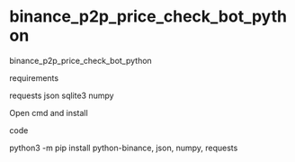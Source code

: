 # binance_p2p_price_check_bot_python
binance_p2p_price_check_bot_python

requirements

requests
json
sqlite3
numpy

Open cmd
and install

code

python3 -m pip install python-binance, json, numpy, requests
